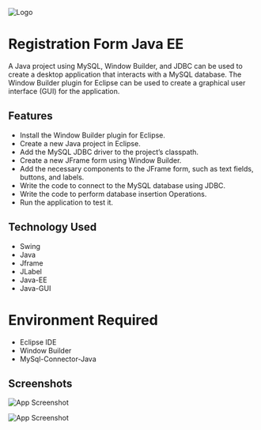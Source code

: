 
![Logo](https://www.nicepng.com/png/detail/854-8546612_java-ee-java-ee-logo-svg.png)


# Registration Form Java EE 

 A Java project using MySQL, Window Builder, and JDBC can be used to create a desktop application that interacts with a MySQL database. The Window Builder plugin for Eclipse can be used to create a graphical user interface (GUI) for the application.


 

## Features

- Install the Window Builder plugin for Eclipse.
- Create a new Java project in Eclipse.
- Add the MySQL JDBC driver to the project’s classpath.
- Create a new JFrame form using Window Builder.
- Add the necessary components to the JFrame form, such as text fields, buttons, and labels.
- Write the code to connect to the MySQL database using JDBC.
- Write the code to perform database insertion Operations.
- Run the application to test it.




##  Technology Used

+ Swing
+ Java 
+ Jframe
+ JLabel
+ Java-EE
+ Java-GUI

# Environment Required

+ Eclipse IDE
+ Window Builder
+ MySql-Connector-Java





## Screenshots

![App Screenshot](https://via.placeholder.com/468x300?text=App+Screenshot+Here)

![App Screenshot](https://via.placeholder.com/468x300?text=App+Screenshot+Here)
